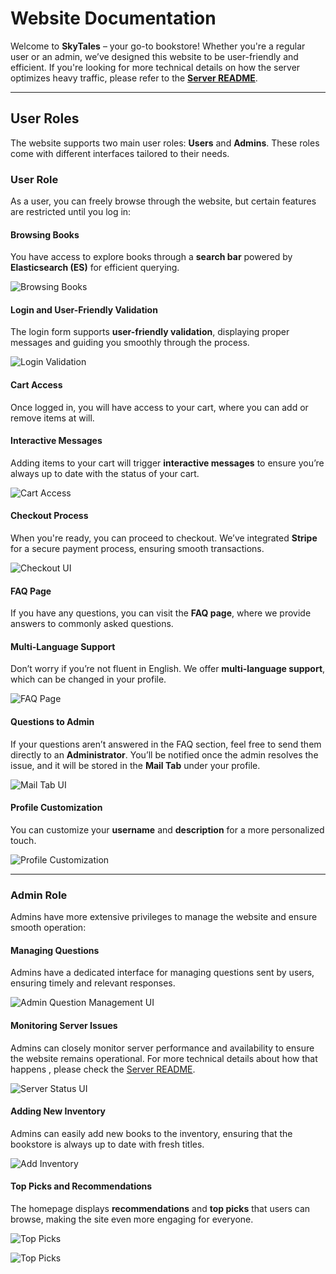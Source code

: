 # Website Documentation

Welcome to **SkyTales** – your go-to bookstore! Whether you're a regular user or an admin, we’ve designed this website to be user-friendly and efficient. If you're looking for more technical details on how the server optimizes heavy traffic, please refer to the **[Server README](./server/README.md)**.

---

## User Roles

The website supports two main user roles: **Users** and **Admins**. These roles come with different interfaces tailored to their needs.

### User Role

As a user, you can freely browse through the website, but certain features are restricted until you log in:

#### Browsing Books
You have access to explore books through a **search bar** powered by **Elasticsearch (ES)** for efficient querying.

![Browsing Books](https://github.com/Viktoria12345123/BookStore/raw/main/docs/images/cart.png)

#### Login and User-Friendly Validation
The login form supports **user-friendly validation**, displaying proper messages and guiding you smoothly through the process.

![Login Validation](https://github.com/Viktoria12345123/BookStore/raw/main/docs/images/validation.png)

#### Cart Access
Once logged in, you will have access to your cart, where you can add or remove items at will.


#### Interactive Messages
Adding items to your cart will trigger **interactive messages** to ensure you’re always up to date with the status of your cart.

![Cart Access](https://github.com/Viktoria12345123/BookStore/raw/main/docs/images/addToCart.png)

#### Checkout Process
When you're ready, you can proceed to checkout. We’ve integrated **Stripe** for a secure payment process, ensuring smooth transactions.

![Checkout UI](https://github.com/Viktoria12345123/BookStore/raw/main/docs/images/payment.png)


#### FAQ Page
If you have any questions, you can visit the **FAQ page**, where we provide answers to commonly asked questions.


#### Multi-Language Support
Don’t worry if you’re not fluent in English. We offer **multi-language support**, which can be changed in your profile.

![FAQ Page](https://github.com/Viktoria12345123/BookStore/raw/main/docs/images/faq.png)

#### Questions to Admin
If your questions aren’t answered in the FAQ section, feel free to send them directly to an **Administrator**. You’ll be notified once the admin resolves the issue, and it will be stored in the **Mail Tab** under your profile.


![Mail Tab UI](https://github.com/Viktoria12345123/BookStore/raw/main/docs/images/mail.png)

#### Profile Customization
You can customize your **username** and **description** for a more personalized touch.


![Profile Customization](https://github.com/Viktoria12345123/BookStore/raw/main/docs/images/account.png)

---

### Admin Role

Admins have more extensive privileges to manage the website and ensure smooth operation:

#### Managing Questions
Admins have a dedicated interface for managing questions sent by users, ensuring timely and relevant responses.

![Admin Question Management UI](https://github.com/Viktoria12345123/BookStore/raw/main/docs/images/faqAdmin.png)

#### Monitoring Server Issues
Admins can closely monitor server performance and availability to ensure the website remains operational. For more technical details about how that happens , please check the [Server README](./server/README.md).

![Server Status UI](https://github.com/Viktoria12345123/BookStore/raw/main/docs/images/troubleshoot.png)

#### Adding New Inventory
Admins can easily add new books to the inventory, ensuring that the bookstore is always up to date with fresh titles.

![Add Inventory](https://github.com/Viktoria12345123/BookStore/raw/main/docs/images/addStock.png)

#### Top Picks and Recommendations
The homepage displays **recommendations** and **top picks** that users can browse, making the site even more engaging for everyone.

![Top Picks](https://github.com/Viktoria12345123/BookStore/raw/main/docs/images/homePage.png)

![Top Picks](https://github.com/Viktoria12345123/BookStore/raw/main/docs/images/homePage2.png)
